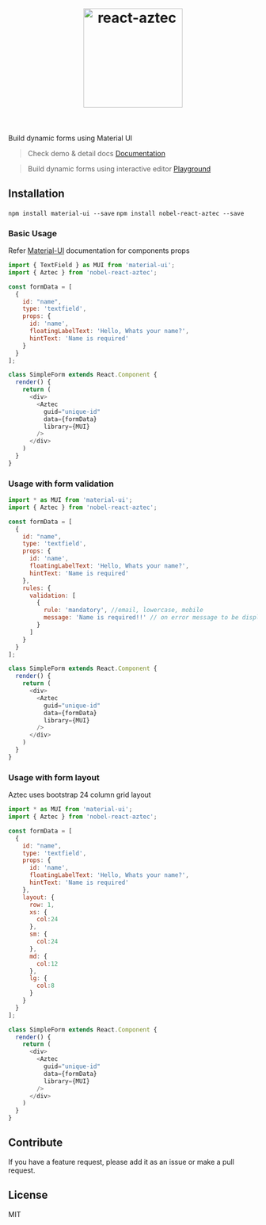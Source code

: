 <h1 align="center">
  <img src="http://i.imgur.com/cNIJLXW.png" alt="react-aztec" width="200">
  <br>
  <br>
</h1>


Build dynamic forms using Material UI

> Check demo & detail docs [Documentation](http://ajainvivek.github.io/react-aztec/#/simpleform)

> Build dynamic forms using interactive editor [Playground](http://ajainvivek.github.io/react-aztec/#/playground)

## Installation

`npm install material-ui --save`
`npm install nobel-react-aztec --save`

### Basic Usage

Refer [Material-UI](http://www.material-ui.com/) documentation for components props

```javascript
import { TextField } as MUI from 'material-ui';
import { Aztec } from 'nobel-react-aztec';

const formData = [
  {
    id: "name",
    type: 'textfield',
    props: {
      id: 'name',
      floatingLabelText: 'Hello, Whats your name?',
      hintText: 'Name is required'
    }
  }  
];

class SimpleForm extends React.Component {
  render() {
    return (
      <div>
        <Aztec
          guid="unique-id"
          data={formData}
          library={MUI}
        />
      </div>
    )
  }
}
```

### Usage with form validation

```javascript
import * as MUI from 'material-ui';
import { Aztec } from 'nobel-react-aztec';

const formData = [
  {
    id: "name",
    type: 'textfield',
    props: {
      id: 'name',
      floatingLabelText: 'Hello, Whats your name?',
      hintText: 'Name is required'
    },
    rules: {
      validation: [
        {
          rule: 'mandatory', //email, lowercase, mobile
          message: 'Name is required!!' // on error message to be displayed
        }
      ]
    }
  }  
];

class SimpleForm extends React.Component {
  render() {
    return (
      <div>
        <Aztec
          guid="unique-id"
          data={formData}
          library={MUI}
        />
      </div>
    )
  }
}
```

### Usage with form layout

Aztec uses bootstrap 24 column grid layout

```javascript
import * as MUI from 'material-ui';
import { Aztec } from 'nobel-react-aztec';

const formData = [
  {
    id: "name",
    type: 'textfield',
    props: {
      id: 'name',
      floatingLabelText: 'Hello, Whats your name?',
      hintText: 'Name is required'
    },
    layout: {
      row: 1,
      xs: {
        col:24
      },
      sm: {
        col:24
      },
      md: {
        col:12
      },
      lg: {
        col:8
      }
    }
  }  
];

class SimpleForm extends React.Component {
  render() {
    return (
      <div>
        <Aztec
          guid="unique-id"
          data={formData}
          library={MUI}
        />
      </div>
    )
  }
}
```

## Contribute

If you have a feature request, please add it as an issue or make a pull request.


## License

MIT
